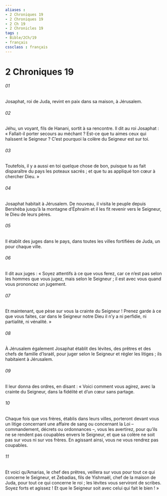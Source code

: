 ```yaml
---
aliases : 
- 2 Chroniques 19
- 2 Chroniques 19
- 2 Ch 19
- 2 Chronicles 19
tags : 
- Bible/2Ch/19
- français
cssclass : français
---
```


# 2 Chroniques 19

###### 01
Josaphat, roi de Juda, revint en paix dans sa maison, à Jérusalem.
###### 02
Jéhu, un voyant, fils de Hanani, sortit à sa rencontre. Il dit au roi Josaphat : « Fallait-il porter secours au méchant ? Est-ce que tu aimes ceux qui haïssent le Seigneur ? C’est pourquoi la colère du Seigneur est sur toi.
###### 03
Toutefois, il y a aussi en toi quelque chose de bon, puisque tu as fait disparaître du pays les poteaux sacrés ; et que tu as appliqué ton cœur à chercher Dieu. »
###### 04
Josaphat habitait à Jérusalem. De nouveau, il visita le peuple depuis Bershéba jusqu’à la montagne d’Éphraïm et il les fit revenir vers le Seigneur, le Dieu de leurs pères.
###### 05
Il établit des juges dans le pays, dans toutes les villes fortifiées de Juda, un pour chaque ville.
###### 06
Il dit aux juges : « Soyez attentifs à ce que vous ferez, car ce n’est pas selon les hommes que vous jugez, mais selon le Seigneur ; il est avec vous quand vous prononcez un jugement.
###### 07
Et maintenant, que pèse sur vous la crainte du Seigneur ! Prenez garde à ce que vous faites, car dans le Seigneur notre Dieu il n’y a ni perfidie, ni partialité, ni vénalité. »
###### 08
À Jérusalem également Josaphat établit des lévites, des prêtres et des chefs de famille d’Israël, pour juger selon le Seigneur et régler les litiges ; ils habitaient à Jérusalem.
###### 09
Il leur donna des ordres, en disant : « Voici comment vous agirez, avec la crainte du Seigneur, dans la fidélité et d’un cœur sans partage.
###### 10
Chaque fois que vos frères, établis dans leurs villes, porteront devant vous un litige concernant une affaire de sang ou concernant la Loi – commandement, décrets ou ordonnances –, vous les avertirez, pour qu’ils ne se rendent pas coupables envers le Seigneur, et que sa colère ne soit pas sur vous ni sur vos frères. En agissant ainsi, vous ne vous rendrez pas coupables.
###### 11
Et voici qu’Amarias, le chef des prêtres, veillera sur vous pour tout ce qui concerne le Seigneur, et Zebadias, fils de Yishmaël, chef de la maison de Juda, pour tout ce qui concerne le roi ; les lévites vous serviront de scribes. Soyez forts et agissez ! Et que le Seigneur soit avec celui qui fait le bien ! »
